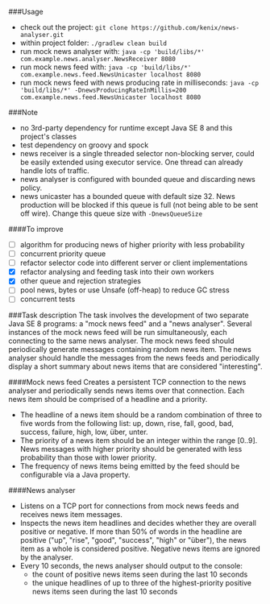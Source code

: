 ###Usage
- check out the project: ``git clone https://github.com/kenix/news-analyser.git``
- within project folder: ``./gradlew clean build``
- run mock news analyser with: ``java -cp 'build/libs/*' com.example.news.analyser.NewsReceiver 8080``
- run mock news feed with: ``java -cp 'build/libs/*' com.example.news.feed.NewsUnicaster localhost 8080``
- run mock news feed with news producing rate in milliseconds:
 ``java -cp 'build/libs/*' -DnewsProducingRateInMillis=200 com.example.news.feed.NewsUnicaster localhost 8080``

###Note
- no 3rd-party dependency for runtime except Java SE 8 and this project's classes
- test dependency on groovy and spock
- news receiver is a single threaded selector non-blocking server, could be easily extended using
 executor service. One thread can already handle lots of traffic.
- news analyser is configured with bounded queue and discarding news policy.
- news unicaster has a bounded queue with default size 32. News production will be blocked if this queue is full
 (not being able to be sent off wire). Change this queue size with ``-DnewsQueueSize``
 
####To improve
- [ ] algorithm for producing news of higher priority with less probability
- [ ] concurrent priority queue
- [ ] refactor selector code into different server or client implementations
- [x] refactor analysing and feeding task into their own workers
- [x] other queue and rejection strategies
- [ ] pool news, bytes or use Unsafe (off-heap) to reduce GC stress 
- [ ] concurrent tests

###Task description
The task involves the development of two separate Java SE 8 programs: a "mock news feed" and a "news analyser". Several instances of the mock news feed will be run simultaneously, each connecting to the same news analyser.
The mock news feed should periodically generate messages containing random news item.
The news analyser should handle the messages from the news feeds and periodically display a short summary about news items that are considered "interesting".

####Mock news feed
Creates a persistent TCP connection to the news analyser and periodically sends news items over that connection. Each news item should be comprised of a headline and a priority.
- The headline of a news item should be a random combination of three to five words from the following list: up, down, rise, fall, good, bad, success, failure, high, low, über, unter.
- The priority of a news item should be an integer within the range [0..9]. News messages with higher priority should be generated with less probability than those with lower priority.
- The frequency of news items being emitted by the feed should be configurable via a Java property.

####News analyser
- Listens on a TCP port for connections from mock news feeds and receives news item messages.
- Inspects the news item headlines and decides whether they are overall positive or negative. If more than 50% of words in the headline are positive ("up", "rise", "good", "success", "high" or "über"), the news item as a whole is considered positive. Negative news items are ignored by the analyser.
- Every 10 seconds, the news analyser should output to the console:
    - the count of positive news items seen during the last 10 seconds
    - the unique headlines of up to three of the highest-priority positive news items seen during the last 10 seconds
